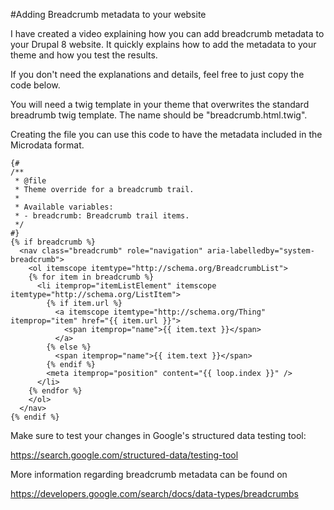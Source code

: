 #Adding Breadcrumb metadata to your website

I have created a video explaining how you can add breadcrumb metadata to your Drupal 8 website. It quickly explains how to add the metadata to your theme and how you test the results.

If you don't need the explanations and details, feel free to just copy the code below.

You will need a twig template in your theme that overwrites the standard breadrumb twig template. The name should be "breadcrumb.html.twig".

Creating the file you can use this code to have the metadata included in the Microdata format.

```twig
{#
/**
 * @file
 * Theme override for a breadcrumb trail.
 *
 * Available variables:
 * - breadcrumb: Breadcrumb trail items.
 */
#}
{% if breadcrumb %}
  <nav class="breadcrumb" role="navigation" aria-labelledby="system-breadcrumb">
    <ol itemscope itemtype="http://schema.org/BreadcrumbList">
    {% for item in breadcrumb %}
      <li itemprop="itemListElement" itemscope itemtype="http://schema.org/ListItem">
        {% if item.url %}
          <a itemscope itemtype="http://schema.org/Thing" itemprop="item" href="{{ item.url }}">
            <span itemprop="name">{{ item.text }}</span>
          </a>
        {% else %}
          <span itemprop="name">{{ item.text }}</span>
        {% endif %}
        <meta itemprop="position" content="{{ loop.index }}" />
      </li>
    {% endfor %}
    </ol>
  </nav>
{% endif %}
```

Make sure to test your changes in Google's structured data testing tool: 

https://search.google.com/structured-data/testing-tool

More information regarding breadcrumb metadata can be found on 

https://developers.google.com/search/docs/data-types/breadcrumbs

